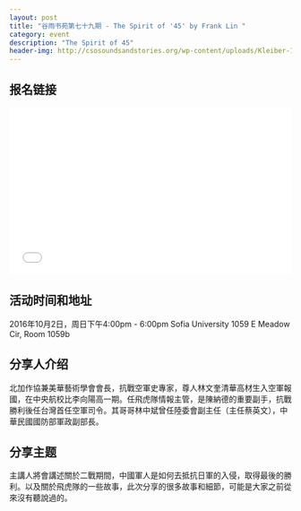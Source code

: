 ```yaml
---
layout: post
title: "谷雨书苑第七十九期 - The Spirit of '45' by Frank Lin "
category: event
description: "The Spirit of 45"
header-img: http://csosoundsandstories.org/wp-content/uploads/Kleiber-1983-wide-980x520.jpg
---
```


## 报名链接
<div style="width:100%; text-align:left;" ><iframe src="//eventbrite.com/tickets-external?eid=28206374024&ref=etckt" frameborder="0" height="300" width="100%" vspace="0" hspace="0" marginheight="5" marginwidth="5" scrolling="auto" allowtransparency="true"></iframe></div>

## 活动时间和地址
2016年10月2日，周日下午4:00pm - 6:00pm
Sofia University 1059 E Meadow Cir, Room 1059b 

## 分享人介绍
北加作協兼美華藝術學會會長，抗戰空軍史專家，尊人林文奎清華高材生入空軍報國，在中央航校比李向陽高一期。任飛虎隊情報主管，是陳納德的重要副手，抗戰勝利後任台灣首任空軍司令。其哥哥林中斌曾任陸委會副主任（主任蔡英文），中華民國國防部軍政副部長。

## 分享主题
主講人將會講述關於二戰期間，中國軍人是如何去抵抗日軍的入侵，取得最後的勝利。以及關於飛虎隊的一些故事，此次分享的很多故事和細節，可能是大家之前從來沒有聽說過的。
